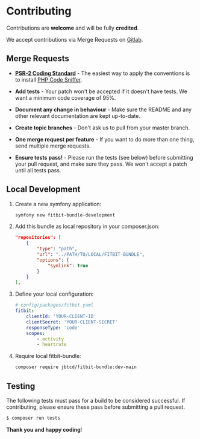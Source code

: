 # Contributing

Contributions are **welcome** and will be fully **credited**.

We accept contributions via Merge Requests on [Gitlab](https://gitlab.com/jbtcd/fitbit-sdk-php-symfony).


## Merge Requests

- **[PSR-2 Coding Standard](https://github.com/php-fig/fig-standards/blob/master/accepted/PSR-2-coding-style-guide.md)** - The easiest way to apply the conventions is to install [PHP Code Sniffer](http://pear.php.net/package/PHP_CodeSniffer).

- **Add tests** - Your patch won't be accepted if it doesn't have tests. We want a minimum code coverage of 95%.

- **Document any change in behaviour** - Make sure the README and any other relevant documentation are kept up-to-date.

- **Create topic branches** - Don't ask us to pull from your master branch.

- **One merge request per feature** - If you want to do more than one thing, send multiple merge requests.

- **Ensure tests pass!** - Please run the tests (see below) before submitting your pull request, and make sure they pass. We won't accept a patch until all tests pass.


## Local Development

1. Create a new symfony application:
    ```bash
    symfony new fitbit-bundle-development
    ```

2. Add this bundle as local repository in your composer.json:
    ```json
    "repositories": [
        {
            "type": "path",
            "url": "../PATH/TO/LOCAL/FITBIT-BUNDLE",
            "options": {
                "symlink": true
            }
        }
    ],
    ```

3. Define your local configuration:
    ```yaml
    # config/packages/fitbit.yaml
    fitbit:
        clientId: 'YOUR-CLIENT-ID'
        clientSecret: 'YOUR-CLIENT-SECRET'
        responseType: 'code'
        scopes:
            - activity
            - heartrate
    ```

4. Require local fitbit-bundle:
    ```bash
   composer require jbtcd/fitbit-bundle:dev-main
   ```


## Testing

The following tests must pass for a build to be considered successful. If contributing, please ensure these pass before submitting a pull request.

``` bash
$ composer run tests
```

**Thank you and happy coding**!
